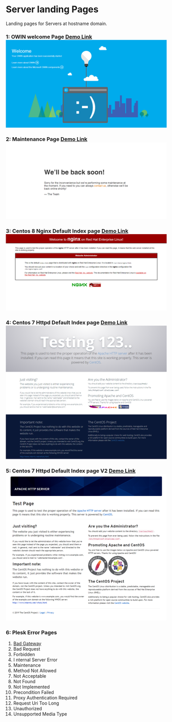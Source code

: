#  Server landing Pages
Landing pages for Servers at hostname domain.

### 1: OWIN welcome Page [Demo Link](https://kashifhk123.github.io/server-landing-pages/OWIN-welcome.html) ![ScreenShot](https://raw.githubusercontent.com/KashifHK123/server-landing-pages/master/screenshot/OWIN-welcome.html.png)

### 2: Maintenance Page [Demo Link](https://kashifhk123.github.io/server-landing-pages/maintenance.html) ![ScreenShot](https://raw.githubusercontent.com/KashifHK123/server-landing-pages/master/screenshot/maintenance.png)

### 3: Centos 8 Nginx Default Index page [Demo Link](https://kashifhk123.github.io/server-landing-pages/centos-8-nginx-default-page.html) ![ScreenShot](https://raw.githubusercontent.com/KashifHK123/server-landing-pages/master/screenshot/centos-8-nginx-default-page.png)

### 4: Centos 7 Httpd Default Index page [Demo Link](https://kashifhk123.github.io/server-landing-pages/centos-7-httpd-default-page.html) ![ScreenShot](https://raw.githubusercontent.com/KashifHK123/server-landing-pages/master/screenshot/centos-7-httpd-default-page.png)

### 5: Centos 7 Httpd Default Index page V2 [Demo Link](https://kashifhk123.github.io/server-landing-pages/centos-7-httpd-default-page-v2.html) ![ScreenShot](https://raw.githubusercontent.com/KashifHK123/server-landing-pages/master/screenshot/centos-7-httpd-default-page-v2.png)

### 6: Plesk Error Pages
1. [Bad Gateway](https://kashifhk123.github.io/server-landing-pages/Plesk_Error_Pages/bad_gateway.html)
2. Bad Request
3. Forbidden
4. I nternal Server Error
5. Maintenance
6. Method Not Allowed
7. Not Acceptable
8. Not Found
9. Not Implemented
10. Precondition Failed
11. Proxy Authentication Required
12. Request Uri Too Long
13. Unauthorized
14. Unsupported Media Type
